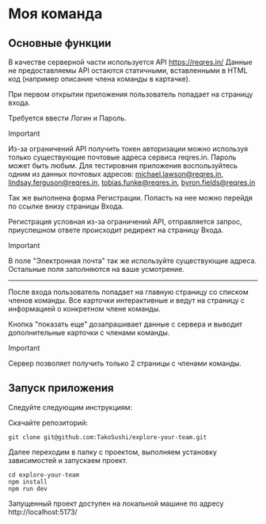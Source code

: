 # Моя команда

## Основные функции
В качестве серверной части используется API https://reqres.in/
Данные не предоставляемы API остаются статичными, вставленными в HTML код (например описание члена команды в картачке).

При первом открытии приложения пользователь попадает на страницу входа.

Требуется ввести Логин и Пароль. 

> [!IMPORTANT]
> Из-за ограничений API получить токен авторизации можно используя только существующие почтовые адреса сервиса reqres.in. Пароль может быть любым. Для тестировния приложения воспользуйтесь одним из данных почтовых адресов:  michael.lawson@reqres.in, lindsay.ferguson@reqres.in, tobias.funke@reqres.in, byron.fields@reqres.in

Так же выполнена форма Регистрации. Попасть на нее можно перейдя по ссылке внизу страницы Входа.

Регистрация условная из-за ограничений API, отправляется запрос, приуспешном ответе происходит редирект на страницу Входа. 

> [!IMPORTANT]
> В поле "Электронная почта" так же используйте существующие адреса. 
Остальные поля заполняются на ваше усмотрение.
___

После входа пользователь попадает на главную страницу со списком членов команды. Все карточки интерактивные и ведут на страницу с информацией о конкретном члене команды.

Кнопка "показать еще" дозапрашивает данные с сервера и выводит дополнительные карточки с членами команды.
> [!IMPORTANT]
> Сервер позволяет получить только 2 страницы с членами команды.

## Запуск приложения

Следуйте следующим инструкциям: 

Скачайте репозиторий:
```
git clone git@github.com:TakoSushi/explore-your-team.git
```
Далее переходим в папку с проектом, выполняем установку зависимостей и запускаем проект.
```
cd explore-your-team
npm install
npm run dev
```
Запущенный проект доступен на локальной машине по адресу http://localhost:5173/